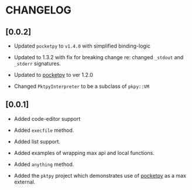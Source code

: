 # CHANGELOG


## [0.0.2]

- Updated `pocketpy` to `v1.4.0` with simplified binding-logic

- Updated to 1.3.2 with fix for breaking change re: changed `_stdout` and `_stderr` signatures.

- Updated to [pocketpy](https://github.com/blueloveTH/pocketpy) to ver 1.2.0

- Changed `PktpyInterpreter` to be a subclass of `pkpy::VM`



## [0.0.1]

- Added code-editor support

- Added `execfile` method.

- Added list support.

- Added examples of wrapping max api and local functions.

- Added `anything` method.

- Added the `pktpy` project which demonstrates use of [pocketpy](https://github.com/blueloveTH/pocketpy) as a max external.
